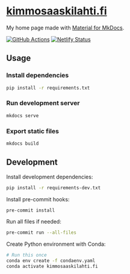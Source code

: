 # [kimmosaaskilahti.fi](https://kimmosaaskilahti.fi)

My home page made with [Material for MkDocs](https://squidfunk.github.io/mkdocs-material/).

[![GitHub Actions](https://github.com/ksaaskil/kimmosaaskilahti.fi/actions/workflows/python.yml/badge.svg)](https://github.com/ksaaskil/kimmosaaskilahti.fi/actions/workflows/python.yml)
[![Netlify Status](https://api.netlify.com/api/v1/badges/2813de34-3363-4ca8-8136-e60c0088a8a6/deploy-status)](https://app.netlify.com/sites/jovial-chandrasekhar-6b410b/deploys)

## Usage

### Install dependencies

```sh
pip install -r requirements.txt
```

### Run development server

```sh
mkdocs serve
```

### Export static files

```sh
mkdocs build
```

## Development

Install development dependencies:

```sh
pip install -r requirements-dev.txt
```

Install pre-commit hooks:

```sh
pre-commit install
```

Run all files if needed:

```sh
pre-commit run --all-files
```

Create Python environment with Conda:

```sh
# Run this once
conda env create -f condaenv.yaml
conda activate kimmosaaskilahti.fi
```